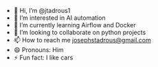 - 👋 Hi, I’m @jtadrous1
- 👀 I’m interested in AI automation
- 🌱 I’m currently learning Airflow and Docker
- 💞️ I’m looking to collaborate on python projects
- 📫 How to reach me josephstadrous@gmail.com
- 😄 Pronouns: Him
- ⚡ Fun fact: I like cars

<!---
jtadrous1/jtadrous1 is a ✨ special ✨ repository because its `README.md` (this file) appears on your GitHub profile.
You can click the Preview link to take a look at your changes.
--->
